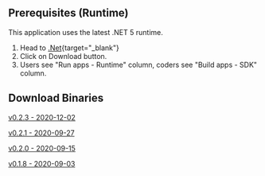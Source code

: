 ﻿## Prerequisites (Runtime)
This application uses the latest .NET 5 runtime.

1) Head to [.Net](https://dotnet.microsoft.com){target="_blank"}
2) Click on Download button.
3) Users see "Run apps - Runtime" column, coders see "Build apps - SDK" column.

## Download Binaries
[v0.2.3 - 2020-12-02](http://xeth.de/Releases/SramComparer/Comparer-SoE.0.2.3.zip)

[v0.2.1 - 2020-09-27](http://xeth.de/Releases/SramComparer/Comparer-SoE.0.2.1.zip)

[v0.2.0 - 2020-09-15](http://xeth.de/Releases/SramComparer/Comparer-SoE.0.2.0.zip)

[v0.1.8 - 2020-09-03](http://xeth.de/Releases/SramComparer/Comparer-SoE.0.1.8.zip)